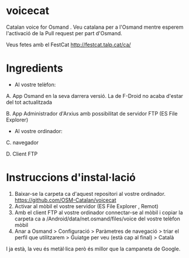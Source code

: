# voicecat
Catalan voice for Osmand . Veu catalana per a l'Osmand mentre esperem l'activació de la Pull request per part d'Osmand.

Veus fetes amb el FestCat http://festcat.talp.cat/ca/

# Ingredients

- Al vostre telèfon:

A. App Osmand en la seva darrera versió. La de F-Droid no acaba d'estar del tot actualitzada

B. App Administrador d'Arxius amb possibilitat de servidor FTP (ES File Explorer)

- Al vostre ordinador:

C. navegador

D. Client FTP

# Instruccions d'instal·lació

1. Baixar-se la carpeta ca d'aquest repositori al vostre ordinador. https://github.com/OSM-Catalan/voicecat
2. Activar al mòbil el vostre servidor (ES File Explorer ,  Remot)
3. Amb el client FTP al vostre ordinador connectar-se al mòbil i copiar la carpeta ca  a /Android/data/net.osmand/files/voice del vostre telèfon mòbil 
4. Anar a Osmand > Configuració > Paràmetres de navegació > triar el perfil que utilitzarem > Guiatge per veu (està cap al final) > Català

I ja està, la veu és metàl·lica però és millor que la campaneta de Google.
